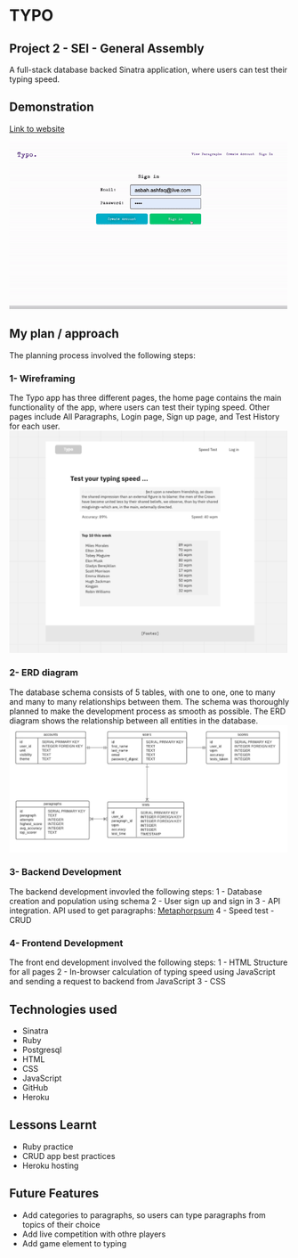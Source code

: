 # TYPO 
## Project 2 - SEI - General Assembly
A full-stack database backed Sinatra application, where users can test their typing speed.

## Demonstration
<a href="https://gentle-river-53271.herokuapp.com/">Link to website</a>

<img src="/demo/demo.gif" width='500px' style="text-align:center;">

## My plan / approach
The planning process involved the following steps: 

### 1- Wireframing 
The Typo app has three different pages, the home page contains the main functionality of the app, where users can test their typing speed. Other pages include All Paragraphs, Login page, Sign up page, and Test History for each user.
<img src="/demo/wireframes.png" width='500px' style="text-align:center;">

### 2- ERD diagram
The database schema consists of 5 tables, with one to one, one to many and many to many relationships between them. The schema was thoroughly planned to make the development process as smooth as possible. The ERD diagram shows the relationship between all entities in the database. 
<img src="/demo/erd_diagram.jpeg" width='500px' style="text-align:center;">

### 3- Backend Development
The backend development invovled the following steps: 
1 - Database creation and population using schema 
2 - User sign up and sign in
3 - API integration. API used to get paragraphs: <a href="http://metaphorpsum.com/">Metaphorpsum</a>
4 - Speed test - CRUD 

### 4- Frontend Development
The front end development involved the following steps:
1 - HTML Structure for all pages
2 - In-browser calculation of typing speed using JavaScript and sending a request to backend from JavaScript
3 - CSS

## Technologies used
- Sinatra
- Ruby 
- Postgresql
- HTML
- CSS
- JavaScript
- GitHub
- Heroku

## Lessons Learnt
- Ruby practice
- CRUD app best practices
- Heroku hosting

## Future Features
- Add categories to paragraphs, so users can type paragraphs from topics of their choice
- Add live competition with othre players
- Add game element to typing


